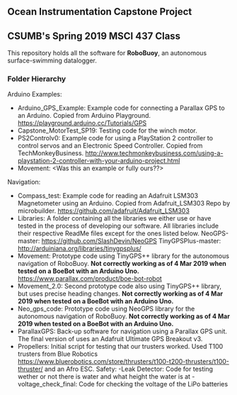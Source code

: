 # <RoboBuoy>
## Ocean Instrumentation Capstone Project
## CSUMB's Spring 2019 MSCI 437 Class

This repository holds all the software for **RoboBuoy**, an autonomous surface-swimming datalogger.

### Folder Hierarchy
Arduino Examples:
  - Arduino_GPS_Example: Example code for connecting a Parallax GPS to an Arduino.
                         Copied from Arduino Playground. https://playground.arduino.cc/Tutorials/GPS
  - Capstone_MotorTest_SP19: Testing code for the winch motor.
  - PS2Controlv0: Example code for using a PlayStation 2 controller to control servos
                  and an Electronic Speed Controller.
                  Copied from TechMonkeyBusiness. http://www.techmonkeybusiness.com/using-a-playstation-2-controller-with-your-arduino-project.html
  - Movement: <Was this an example or fully ours??>

Navigation:
  - Compass_test: Example code for reading an Adafruit LSM303 Magnetometer using an Arduino.
                  Copied from Adafruit_LSM303 Repo by microbuilder. https://github.com/adafruit/Adafruit_LSM303
  - Libraries: A folder containing all the libraries we either use or have tested in the process
               of developing our software. All libraries include their respective ReadMe files
               except for the ones listed below.
               NeoGPS-master: https://github.com/SlashDevin/NeoGPS
               TinyGPSPlus-master: http://arduiniana.org/libraries/tinygpsplus/
  - Movement: Prototype code using TinyGPS++ library for the autonomous navigation of RoboBuoy.
              **Not correctly working as of 4 Mar 2019 when tested on a BoeBot with an Arduino Uno.** https://www.parallax.com/product/boe-bot-robot
  - Movement_2.0: Second prototype code also using TinyGPS++ library, but uses precise heading changes.
                  **Not correctly working as of 4 Mar 2019 when tested on a BoeBot with an Arduino Uno.**
  - Neo_gps_code: Prototype code using NeoGPS library for the autonomous navigation of RoboBuoy.
                  **Not correctly working as of 4 Mar 2019 when tested on a BoeBot with an Arduino Uno.**
  - ParallaxGPS: Back-up software for navigation using a Parallax GPS unit. The final version of <RoboBuoy>
                 uses an Adafruit Ultimate GPS Breakout v3.
  - Propellers: Initial script for testing that our trusters worked.
                Used T100 trusters from Blue Robotics https://www.bluerobotics.com/store/thrusters/t100-t200-thrusters/t100-thruster/
                and an Afro ESC.
Safety:
  -Leak Detector: Code for testing wether or not there is water and what height the water is at
  -voltage_check_final: Code for checking the voltage of the LiPo batteries
